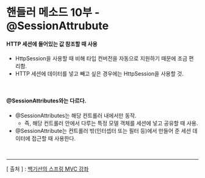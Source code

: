 핸들러 메소드 10부 - @SessionAttrubute
===

#### HTTP 세션에 들어있는 값 참조할 때 사용
  + HttpSession을 사용할 때 비해 타입 컨버전을 자동으로 지원하기 때문에 조금 편리함.
  + HTTP 세션에 데이터를 넣고 빼고 싶은 경우에는 HttpSession을 사용할 것.

<br/>

#### @SessionAttributes와는 다르다.
  + @SessionAttributes는 해당 컨트롤러 내에서만 동작.
    - 즉, 해당 컨트롤러 안에서 다루는 특정 모델 객체를 세션에 넣고 공유할 때 사용.
  + @SessionAttribute는 컨트롤러 밖(인터셉터 또는 필터 등)에서 만들어 준 세션 데이터에 접근할 때 사용한다.
  
<br/>

---
[ 출처 ] : [백기선의 스프링 MVC 강좌](https://www.inflearn.com/course/%EC%9B%B9-mvc#)   
